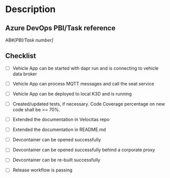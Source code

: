 # Description

<!--
Please explain the changes you've made.
-->

## Azure DevOps PBI/Task reference

<!--
We strive to have all PR being opened based on an Azure DevOps PBI/Task.
Please reference the PBI/Task this PR will close:
-->

AB#_[PBI/Task number]_

## Checklist

<!--
Check item, if activities have been performed as part of this PR or delete, if not relevant.
-->

* [ ] Vehicle App can be started with dapr run and is connecting to vehicle data broker
* [ ] Vehicle App can process MQTT messages and call the seat service
* [ ] Vehicle App can be deployed to local K3D and is running
* [ ] Created/updated tests, if necessary. Code Coverage percentage on new code shall be >= 70%.
* [ ] Extended the documentation in Velocitas repo
* [ ] Extended the documentation in README.md

* [ ] Devcontainer can be opened successfully
* [ ] Devcontainer can be opened successfully behind a corporate proxy
* [ ] Devcontainer can be re-built successfully

* [ ] Release workflow is passing
